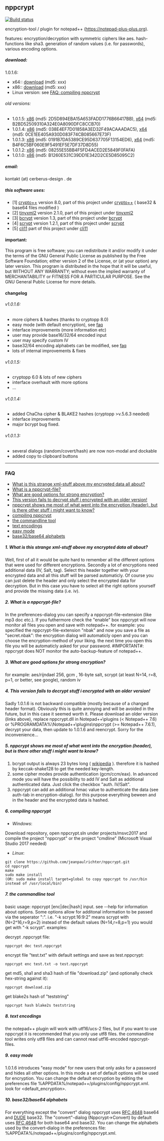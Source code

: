 ## nppcrypt
[![Build status](https://ci.appveyor.com/api/projects/status/x5fsebx1ofk0qync?svg=true)](https://ci.appveyor.com/project/jeanpaulrichter/nppcrypt)

encryption-tool / plugin for notepad++ (https://notepad-plus-plus.org).

features: encryption/decryption with symmetric ciphers like aes. hash-functions like sha3. generation of random values (i.e. for passwords), various encoding options.

##### download:
1.0.1.6:
* x64:: [download](https://github.com/jeanpaulrichter/nppcrypt/releases/download/1.0.1.6/nppcrypt_1.0.1.6_x64.zip) (md5: xxx)
* x86:: [download](https://github.com/jeanpaulrichter/nppcrypt/releases/download/1.0.1.6/nppcrypt_1.0.1.6_x86.zip) (md5: xxx)
* Linux version: see [FAQ: compiling nppcrypt](#faq_6)
###### old versions:
* 1.0.1.5: [x86](https://github.com/jeanpaulrichter/nppcrypt/releases/download/1.0.1.5/nppcrypt_1.0.1.5_x86.zip) (md5: 2D5D894EBA15A653FADD1776B66417BB), [x64](https://github.com/jeanpaulrichter/nppcrypt/releases/download/1.0.1.5/nppcrypt_1.0.1.5_x64.zip) (md5: B2BD52509310A324E0A8090DFC8CCB70)
* 1.0.1.4: [x86](http://www.cerberus-design.de/nppcrypt_1.0.1.4_x86.zip) (md5: 038E4EF7D01858A3ED32F49ACAAADAC5), [x64](http://www.cerberus-design.de/nppcrypt_1.0.1.4_x64.zip) (md5: 0CE1EE405A930D083F74CB085667E73F)
* 1.0.1.3: [x86](http://www.cerberus-design.de/nppcrypt_1.0.1.3_x86.zip) (md5: 0191B7DA5389CE95D637705F13154ED6), [x64](http://www.cerberus-design.de/nppcrypt_1.0.1.3_x64.zip) (md5: B4F6C5BF060E9F5491EF5E7DF37D8D55)
* 1.0.1.2: [x86](http://www.cerberus-design.de/nppcrypt_1.0.1.2.zip) (md5: 08255E55BB4F5FD4ACED2E5849F0FAFA)
* 1.0.1.0: [x86](http://www.cerberus-design.de/nppcrypt_1.0.1.0.zip) (md5: B1260E531C39DD1E342D2CE5D85095C2)

##### email:
kontakt (at) cerberus-design . de

##### this software uses:

- [1] [crypto++](https://www.cryptopp.com) version 8.0, part of this project under [crypto++](src/cryptopp) ( base32 & base64 files modified )
- [2] [tinyxml2](http://www.grinninglizard.com/tinyxml2) version 2.1.0, part of this project under [tinyxml2](src/tinyxml2)
- [3] [bcrypt](http://www.openwall.com/crypt/) version 1.3, part of this project under [bcrypt](src/bcrypt)
- [4] [scrypt](https://www.tarsnap.com/scrypt.html) version 1.2.1, part of this project under [scrypt](src/scrypt)
- [5] [cli11](https://github.com/CLIUtils/CLI11)  part of this project under [cli11](src/cli11)

#### important:
This program is free software; you can redistribute it and/or modify it under the terms of the GNU General Public License as published by the Free Software Foundation; either version 2 of the License, or (at your option) any later version. This program is distributed in the hope that it will be useful, but WITHOUT ANY WARRANTY; without even the implied warranty of MERCHANTABILITY or FITNESS FOR A PARTICULAR PURPOSE. See the GNU General Public License for more details.

#### changelog
###### v1.0.1.6:
- more ciphers & hashes (thanks to cryptopp 8.0)
- easy mode (with default encryption), see [faq](#faq_9)
- interface improvements (more information etc)
- user may provide base16/32/64 encoded input
- user may specify custom IV
- base32/64 encoding alphabets can be modified, see [faq](#faq_10)
- lots of internal improvements & fixes
###### v1.0.1.5:
- cryptopp 6.0 & lots of new ciphers
- interface overhault with more options
- ...
###### v1.0.1.4:
 - added ChaCha cipher & BLAKE2 hashes (cryptopp >v.5.6.3 needed)
 - interface improvements
 - major bcrypt bug fixed.
###### v1.0.1.3:
 - several dialogs (random/covert/hash) are now non-modal and dockable
 - added copy to clipboard buttons


----------
### FAQ


  - [What is this strange xml-stuff above my encrypted data all about?](#faq_1)
  - [What is a nppcrypt-file?](#faq_2)
  - [What are good options for strong encryption?](#faq_3)
  - [This version fails to decrypt stuff i encrypted with an older version!](#faq_4)
  - [nppcrypt shows me most of what went into the encryption (header), but is there other stuff i might want to know?](#faq_5)
  - [compiling nppcrypt](#faq_6)
  - [the commandline tool](#faq_7)
  - [text encodings](#faq_8)
  - [easy mode](#faq_9)
  - [base32/base64 alphabets](#faq_10)


##### <a name="faq_1"></a> 1. What is this strange xml-stuff above my encrypted data all about?
Well, first of all it would be quite hard to remember all the different options that were used for different encryptions. Secondly a lot of encryptions need additional data (IV, Salt, tag). Select this header together with your encrypted data and all this stuff will be parsed automaticly. Of course you can just delete the header and only select the encrypted data for decryption. But in this case you have to select all the right options yourself and provide the missing data (i.e. iv).

##### <a name="faq_2"></a>2. What is a nppcrypt-file?
In the preferences-dialog you can specify a nppcrypt-file-extension (like mp3 doc etc.). If you futhermore check the "enable" box nppcrypt will now monitor all files you open and save with notepad++. for example: you specified the nppcrypt-file-extension "nbak" and now you save a file as "secret.nbak": the encryption dialog will automaticly open and you 
can choose the encryption-method of your liking. the next time you open this file you will be automaticly asked for your password. #IMPORTANT#: nppcrypt does NOT monitor the auto-backup-feature of notepad++.

##### <a name="faq_3"></a>3. What are good options for strong encryption?
for example: aes/rijndael 256, gcm , 16-byte salt, scrypt (at least N=14, r=8, p=1, or better, see google), random iv

##### <a name="faq_4"></a>4. This version fails to decrypt stuff i encrypted with an older version!
Sadly 1.0.1.6 is not backward compatible (mostly because of a changed header format). Obviously this is quite annoying and will be avoided in the future, but in this case it seemed worth it. Please download an older version (links above), replace nppcrypt.dll in Notepad++\plugins (< Notepad++ 7.6) or %PROGRAMDATA%\Notepad++\plugins\nppcrypt (>= Notepad++ 7.6.1), decrypt your data, then update to 1.0.1.6 and reencrypt. Sorry for the inconvenience...

##### <a name="faq_5"></a>5. nppcrypt shows me most of what went into the encryption (header), but is there other stuff i might want to know?
1) bcrypt output is always 23 bytes long ( [wikipedia](https://en.wikipedia.org/wiki/Bcrypt) ). therefore it is hashed by keccak-shake128 to get the needed key-length.
2) some cipher modes provide authentication (gcm/ccm/eax). In advanced mode you will have the possibility to add IV and Salt as additional authenticated data. Just click the checkbox "auth. IV/Salt".
3) nppcrypt can add an additional hmac value to authenticate the data (see auth-tab in encryption-dialog). for this purpose everything beween <nppcrypt> and </nppcrypt> in the header and the encrypted data is hashed.

##### <a name="faq_6"></a>6. compiling nppcrypt
- *Windows*: 

Download repository, open nppcrypt.sln under projects/msvc2017 and compile the project "nppcrypt" or the project "cmdline" (Microsoft Visual Studio 2017 needed)


- *Linux*:
```
git clone https://github.com/jeanpaulrichter/nppcrypt.git
cd nppcrypt
make
sudo make install
(OR: sudo make install target=global to copy nppcrypt to /usr/bin instead of /usr/local/bin)
```

##### <a name="faq_7"></a>7. the commandline tool
basic usage: nppcrypt [enc|dec|hash] input. see --help for information about options. Some options allow for additonal information to be passed via the seperator ":". i.e. "-k scrypt:16:9:2" means scrypt with (N=2^16,r=9,p=2) instead of the default values (N=14,r=8,p=1) you would get with "-k scrypt".
examples:

decrypt .nppcrypt file:
```
nppcrypt dec test.nppcrypt
```
encrypt file "test.txt" with default settings and save as test.nppcrypt:
```
nppcrypt enc test.txt -o test.nppcrypt 
```
get md5, sha1 and sha3 hash of file "download.zip" (and optionally check hex-string against it):
```
nppcrypt download.zip
```
get blake2s hash of "teststring"
```
nppcrypt hash blake2s teststring
```

##### <a name="faq_8"></a>8. text encodings
the notepad++ plugin will work with utf16/ucs-2 files, but if you want to use nppcrypt it is recommended that you only use utf8 files. the commandline tool writes only utf8 files and can cannot read utf16-encoded nppcrypt-files.

##### <a name="faq_9"></a>9. easy mode
1.0.1.6 introduces "easy mode" for new users that only asks for a password and hides all other options. In this mode a set of default options will be used for encryption. You can change the default encryption by editing the preferences file %APPDATA%/notepad++/plugins/config/nppcrypt.xml. look for <default_encryption>.

##### <a name="faq_10"></a>10. base32/base64 alphabets
For everything except the "convert" dialog nppcrypt uses [RFC 4648](https://tools.ietf.org/html/rfc4648) base64 and [DUDE](http://www.ietf.org/proceedings/51/I-D/draft-ietf-idn-dude-02.txt) base32. The "convert"-dialog (Nppcrypt->Convert) by default uses [RFC 4648](https://tools.ietf.org/html/rfc4648) for both base64 and base32. You can change the alphabets used by the convert-dialog in the preferences file: %APPDATA%/notepad++/plugins/config/nppcrypt.xml.